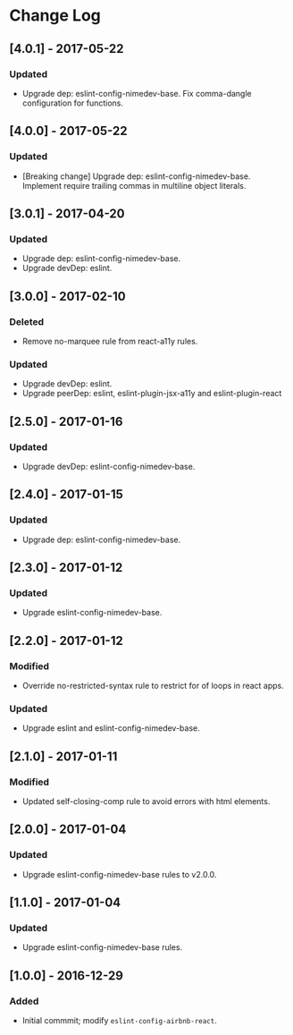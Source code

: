 # Change Log

## [4.0.1] - 2017-05-22

### Updated
- Upgrade dep: eslint-config-nimedev-base. Fix comma-dangle configuration for functions.


## [4.0.0] - 2017-05-22

### Updated
- [Breaking change] Upgrade dep: eslint-config-nimedev-base. Implement require trailing commas in multiline object literals.


## [3.0.1] - 2017-04-20

### Updated
- Upgrade dep: eslint-config-nimedev-base.
- Upgrade devDep: eslint.


## [3.0.0] - 2017-02-10

### Deleted
- Remove no-marquee rule from react-a11y rules.

### Updated
- Upgrade devDep: eslint.
- Upgrade peerDep: eslint, eslint-plugin-jsx-a11y and eslint-plugin-react


## [2.5.0] - 2017-01-16

### Updated
- Upgrade devDep: eslint-config-nimedev-base.


## [2.4.0] - 2017-01-15

### Updated
- Upgrade dep: eslint-config-nimedev-base.


## [2.3.0] - 2017-01-12

### Updated
- Upgrade eslint-config-nimedev-base.


## [2.2.0] - 2017-01-12

### Modified
- Override no-restricted-syntax rule to restrict for of loops in react apps.

### Updated
- Upgrade eslint and eslint-config-nimedev-base.


## [2.1.0] - 2017-01-11

### Modified
- Updated self-closing-comp rule to avoid errors with html elements.


## [2.0.0] - 2017-01-04

### Updated
- Upgrade eslint-config-nimedev-base rules to v2.0.0.


## [1.1.0] - 2017-01-04

### Updated
- Upgrade eslint-config-nimedev-base rules.


## [1.0.0] - 2016-12-29

### Added
 - Initial commmit; modify `eslint-config-airbnb-react`.
